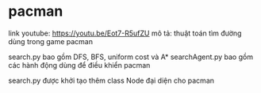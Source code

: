 # pacman
link youtube: https://youtu.be/Eot7-R5ufZU
mô tả: thuật toán tìm đường dùng trong game pacman

search.py bao gồm DFS, BFS, uniform cost và A* 
searchAgent.py bao gồm các hành động dùng để điều khiển pacman

search.py được khởi tạo thêm class Node đại diện cho pacman
